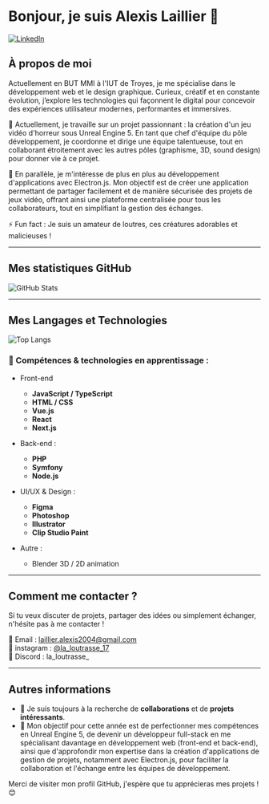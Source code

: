 # Bonjour, je suis Alexis Laillier 👋

[![LinkedIn](https://img.shields.io/badge/LinkedIn-Alexis%20Laillier-blue)](https://www.linkedin.com/in/alexis-laillier/)

## À propos de moi

Actuellement en BUT MMI à l'IUT de Troyes, je me spécialise dans le développement web et le design graphique. Curieux, créatif et en constante évolution, j’explore les technologies qui façonnent le digital pour concevoir des expériences utilisateur modernes, performantes et immersives.

🔭 Actuellement, je travaille sur un projet passionnant : la création d'un jeu vidéo d'horreur sous Unreal Engine 5. En tant que chef d'équipe du pôle développement, je coordonne et dirige une équipe talentueuse, tout en collaborant étroitement avec les autres pôles (graphisme, 3D, sound design) pour donner vie à ce projet.

🌱 En parallèle, je m'intéresse de plus en plus au développement d'applications avec Electron.js. Mon objectif est de créer une application permettant de partager facilement et de manière sécurisée des projets de jeux vidéo, offrant ainsi une plateforme centralisée pour tous les collaborateurs, tout en simplifiant la gestion des échanges.

⚡ Fun fact : Je suis un amateur de loutres, ces créatures adorables et malicieuses !

---

## Mes statistiques GitHub

![GitHub Stats](https://github-readme-stats.vercel.app/api?username=AlexisLaillier&show_icons=true&theme=tokyonight&count_private=true)

---

## Mes Langages et Technologies

![Top Langs](https://github-readme-stats.vercel.app/api/top-langs/?username=AlexisLaillier&layout=compact&theme=tokyonight)

### 🎯 Compétences & technologies en apprentissage :
- Front-end
  - **JavaScript / TypeScript**
  - **HTML / CSS**
  - **Vue.js**
  - **React**
  - **Next.js**

- Back-end :
  - **PHP**
  - **Symfony**
  - **Node.js**

- UI/UX & Design :
  - **Figma**
  - **Photoshop**
  - **Illustrator**
  - **Clip Studio Paint**

 - Autre :
   - Blender 3D / 2D animation   

---

## Comment me contacter ?

Si tu veux discuter de projets, partager des idées ou simplement échanger, n'hésite pas à me contacter !  

📧 Email : [laillier.alexis2004@gmail.com](mailto:laillier.alexis2004@gmail.com)  
📱 instagram : [@la_loutrasse_17](https://www.instagram.com/la_loutrasse_17/)  
💬 Discord : la_loutrasse_

---

## Autres informations

- 🔑 Je suis toujours à la recherche de **collaborations** et de **projets intéressants**.
- 🎯 Mon objectif pour cette année est de perfectionner mes compétences en Unreal Engine 5, de devenir un développeur full-stack en me spécialisant davantage en développement web (front-end et back-end), ainsi que d'approfondir mon expertise dans la création d'applications de gestion de projets, notamment avec Electron.js, pour faciliter la collaboration et l'échange entre les équipes de développement.

Merci de visiter mon profil GitHub, j'espère que tu apprécieras mes projets ! 😊

